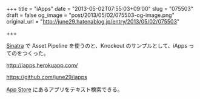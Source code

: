 +++
title = "iApps"
date = "2013-05-02T07:55:03+09:00"
slug = "075503"
draft = false
og_image = "post/2013/05/02/075503-og-image.png"
original_url = "http://june29.hatenablog.jp/entry/2013/05/02/075503"

+++

<p><a class="keyword" href="http://d.hatena.ne.jp/keyword/Sinatra">Sinatra</a> で Asset Pipeline を使うのと、Knockout のサンプルとして、iApps ってのをつくった。</p>
<p><a href="http://iapps.herokuapp.com/">http://iapps.herokuapp.com/</a></p>
<p><a href="https://github.com/june29/iapps">https://github.com/june29/iapps</a></p>
<p><a class="keyword" href="http://d.hatena.ne.jp/keyword/App%20Store">App Store</a> にあるアプリをテキスト検索できる。</p>
